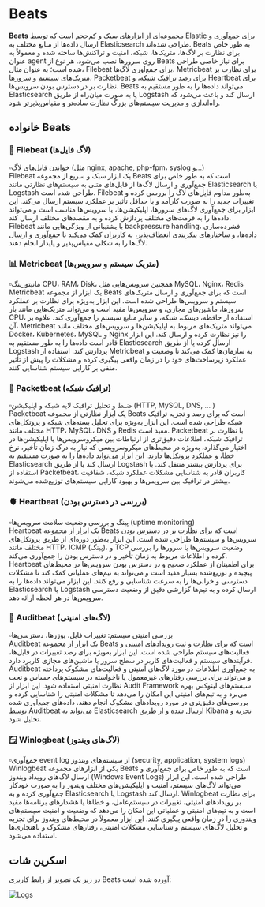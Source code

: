 # Beats

**Beats** مجموعه‌ای از ابزارهای سبک و کم‌حجم است که توسط Elastic برای جمع‌آوری و ارسال داده‌ها از منابع مختلف به Elasticsearch طراحی شده‌اند. Beats به طور خاص برای نظارت بر لاگ‌ها، متریک‌ها، شبکه، امنیت و تراکنش‌ها ساخته شده و معمولاً به عنوان agent روی سرورها نصب می‌شود. هر نوع از Beats برای نیاز خاصی طراحی شده است؛ به عنوان مثال، Filebeat برای جمع‌آوری لاگ‌ها، Metricbeat برای نظارت بر متریک‌های سیستم و سرورها، Packetbeat برای رصد ترافیک شبکه، و Heartbeat برای نظارت بر در دسترس بودن سرویس‌ها. Beats می‌تواند داده‌ها را به طور مستقیم به Elasticsearch یا به صورت میان‌راه از طریق Logstash ارسال کند و باعث می‌شود که راه‌اندازی و مدیریت سیستم‌های بزرگ نظارت ساده‌تر و مقیاس‌پذیرتر شود.

## خانواده Beats

### 📄 Filebeat (لاگ فایل‌ها)
▫️خواندن فایل‌های لاگ (مثل nginx, apache, php-fpm، syslog و...)  
Filebeat یک ابزار سبک و سریع از مجموعه Beats است که به طور خاص برای جمع‌آوری و ارسال لاگ‌ها از فایل‌های متنی به سیستم‌های نظارتی مانند Elasticsearch یا Logstash طراحی شده است. Filebeat به‌طور مداوم فایل‌های لاگ را بررسی کرده و تغییرات جدید را به صورت کارآمد و با حداقل تأثیر بر عملکرد سیستم ارسال می‌کند. این ابزار برای جمع‌آوری لاگ‌های سرورها، اپلیکیشن‌ها، یا سرویس‌ها مناسب است و می‌تواند داده‌ها را به فرمت‌های مختلف پردازش کرده و به مقصدهای مختلف ارسال کند. Filebeat با پشتیبانی از ویژگی‌هایی مانند backpressure handling، فشرده‌سازی داده‌ها، و ساختارهای پیکربندی انعطاف‌پذیر، به کاربران کمک می‌کند تا جمع‌آوری و ارسال لاگ‌ها را به شکلی مقیاس‌پذیر و پایدار انجام دهند.

### 📊 Metricbeat (متریک سیستم و سرویس‌ها)
▫️مانیتورینگ CPU، RAM، Disk، همچنین سرویس‌هایی مثل MySQL، Nginx، Redis  
Metricbeat یک ابزار از مجموعه Beats است که برای جمع‌آوری و ارسال متریک‌های سیستم و سرویس‌ها طراحی شده است. این ابزار به‌ویژه برای نظارت بر عملکرد سرورها، ماشین‌های مجازی، و سرویس‌ها مفید است و می‌تواند متریک‌هایی مانند بار CPU، استفاده از حافظه، دیسک، شبکه، و سایر منابع سیستم را جمع‌آوری کند. علاوه بر آن، Metricbeat می‌تواند متریک‌های مربوط به اپلیکیشن‌ها و سرویس‌های مختلف مانند Docker، Kubernetes، MySQL و Nginx را نیز نظارت کرده و ارسال کند. این ابزار قادر است داده‌ها را به طور مستقیم به Elasticsearch ارسال کرده یا از طریق Logstash پردازش کند. استفاده از Metricbeat به سازمان‌ها کمک می‌کند تا وضعیت و عملکرد زیرساخت‌های خود را در زمان واقعی پیگیری کرده و مشکلات را پیش از تأثیر منفی بر کارایی سیستم شناسایی کنند.

### 📡 Packetbeat (ترافیک شبکه)
▫️ضبط و تحلیل ترافیک لایه شبکه و اپلیکیشن (HTTP, MySQL, DNS, ... )  
Packetbeat یک ابزار نظارتی از مجموعه Beats است که برای رصد و تجزیه ترافیک شبکه طراحی شده است. این ابزار به‌ویژه برای تحلیل بسته‌های شبکه و پروتکل‌های مختلف مانند HTTP، MySQL، DNS و Redis مفید است. Packetbeat با نظارت بر ترافیک شبکه، اطلاعات دقیق‌تری از ارتباطات بین میکروسرویس‌ها یا اپلیکیشن‌ها در اختیار می‌گذارد، به‌ویژه در محیط‌های میکروسرویسی که نیاز به درک زمان تأخیر، نرخ خطا، و عملکرد پروتکل‌ها دارند. این ابزار می‌تواند داده‌ها را به صورت مستقیم به Elasticsearch ارسال کند یا از طریق Logstash برای پردازش بیشتر منتقل کند. با استفاده از Packetbeat، کاربران قادر به شناسایی مشکلات عملکرد شبکه، شفافیت بیشتر در ترافیک بین سرویس‌ها و بهبود کارایی سیستم‌های توزیع‌شده می‌شوند.

### 🫀 Heartbeat (بررسی در دسترس بودن)
▫️پینگ و بررسی وضعیت سلامت سرویس‌ها (uptime monitoring)  
Heartbeat یک ابزار از مجموعه Beats است که برای نظارت بر در دسترس بودن سرویس‌ها و سیستم‌ها طراحی شده است. این ابزار به‌طور دوره‌ای از طریق پروتکل‌های مختلف مانند HTTP، ICMP (پینگ)، و TCP وضعیت سرویس‌ها یا سرورها را بررسی کرده و اطلاعات مربوط به زمان تأخیر و در دسترس بودن را جمع‌آوری می‌کند. Heartbeat برای اطمینان از عملکرد صحیح و در دسترس بودن سرویس‌ها در محیط‌های پیچیده و توزیع‌شده بسیار مفید است و می‌تواند به تیم‌های عملیاتی کمک کند تا مشکلات دسترسی و خرابی‌ها را به سرعت شناسایی و رفع کنند. این ابزار می‌تواند داده‌ها را به Elasticsearch یا Logstash ارسال کرده و به تیم‌ها گزارشی دقیق از وضعیت دسترسی سرویس‌ها در هر لحظه ارائه دهد.

### 🔐 Auditbeat (لاگ‌های امنیتی)
▫️بررسی امنیتی سیستم: تغییرات فایل، یوزرها، دسترسی‌ها  
Auditbeat یک ابزار از مجموعه Beats است که برای نظارت و ثبت رویدادهای امنیتی و فعالیت‌های سیستم طراحی شده است. این ابزار به‌ویژه برای رصد تغییرات در فایل‌ها، فرآیندهای سیستم و فعالیت‌های کاربر در سطح سرور یا ماشین‌های مجازی کاربرد دارد. Auditbeat به جمع‌آوری اطلاعات در مورد لاگ‌های امنیتی و فعالیت‌های مشکوک پرداخته و می‌تواند برای بررسی رفتارهای غیرمعمول یا ناخواسته در سیستم‌های حساس و تحت نظارت امنیتی استفاده شود. این ابزار از Audit Framework سیستم‌های لینوکس بهره می‌برد و به تیم‌های امنیتی این امکان را می‌دهد تا مشکلات امنیتی را شناسایی کرده و بررسی‌های دقیق‌تری در مورد رویدادهای مشکوک انجام دهند. داده‌های جمع‌آوری شده توسط Auditbeat می‌تواند به Elasticsearch ارسال شده و از طریق Kibana تجزیه و تحلیل شود.

### 🪟 Winlogbeat (لاگ‌های ویندوز)
▫️جمع‌آوری event log از سیستم‌های ویندوز (security, application, system logs)  
Winlogbeat یکی از ابزارهای مجموعه Beats است که به طور خاص برای جمع‌آوری و ارسال لاگ‌های رویداد ویندوز (Windows Event Logs) طراحی شده است. این ابزار می‌تواند لاگ‌های سیستم، امنیت و اپلیکیشن‌های مختلف ویندوز را به صورت خودکار جمع‌آوری کرده و به Elasticsearch یا Logstash ارسال کند. Winlogbeat برای نظارت بر رویدادهای امنیتی، تغییرات در سیستم‌عامل، و خطاها یا هشدارهای برنامه‌ها مفید است و به تیم‌های امنیتی و عملیاتی این امکان را می‌دهد که وضعیت و امنیت سیستم‌های ویندوزی را در زمان واقعی پیگیری کنند. این ابزار معمولاً در محیط‌های ویندوز برای تجزیه و تحلیل لاگ‌های سیستم و شناسایی مشکلات امنیتی، رفتارهای مشکوک و ناهنجاری‌ها استفاده می‌شود.

## اسکرین شات

در زیر یک تصویر از رابط کاربری Beats آورده شده است:

![Logs](../../img/logs.png)




